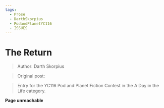 ```yaml
---
tags:
  - Prose
  - DarthSkorpius
  - PodandPlanetYC116
  - ISSUES
---
```


# The Return

> Author: Darth Skorpius

> Original post: 

> Entry for the YC116 Pod and Planet Fiction Contest in the A Day in the Life category.

**Page unreachable**